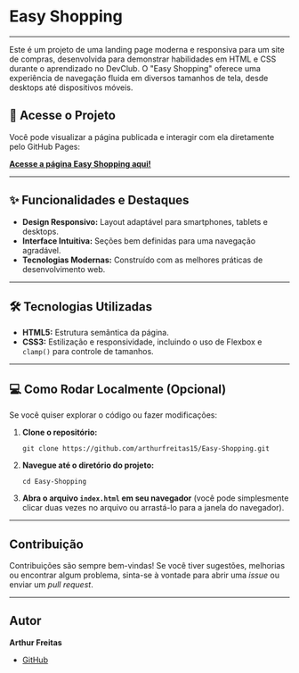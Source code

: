 <h1>Easy Shopping</h1>

<hr>

<p>Este é um projeto de uma landing page moderna e responsiva para um site de compras, desenvolvida para demonstrar habilidades em HTML e CSS durante o aprendizado no DevClub. O "Easy Shopping" oferece uma experiência de navegação fluida em diversos tamanhos de tela, desde desktops até dispositivos móveis.</p>

<h2>🚀 Acesse o Projeto</h2>

<p>Você pode visualizar a página publicada e interagir com ela diretamente pelo GitHub Pages:</p>

<p><strong><a href="https://arthurfreitas15.github.io/Easy-Shopping/">Acesse a página Easy Shopping aqui!</a></strong></p>

<hr>

<h2>✨ Funcionalidades e Destaques</h2>

<ul>
    <li><strong>Design Responsivo:</strong> Layout adaptável para smartphones, tablets e desktops.</li>
    <li><strong>Interface Intuitiva:</strong> Seções bem definidas para uma navegação agradável.</li>
    <li><strong>Tecnologias Modernas:</strong> Construído com as melhores práticas de desenvolvimento web.</li>
</ul>

<hr>

<h2>🛠️ Tecnologias Utilizadas</h2>

<ul>
    <li><strong>HTML5:</strong> Estrutura semântica da página.</li>
    <li><strong>CSS3:</strong> Estilização e responsividade, incluindo o uso de Flexbox e <code>clamp()</code> para controle de tamanhos.</li>
</ul>

<hr>

<h2>💻 Como Rodar Localmente (Opcional)</h2>

<p>Se você quiser explorar o código ou fazer modificações:</p>

<ol>
    <li><strong>Clone o repositório:</strong>
        <pre><code>git clone https://github.com/arthurfreitas15/Easy-Shopping.git</code></pre>
    </li>
    <li><strong>Navegue até o diretório do projeto:</strong>
        <pre><code>cd Easy-Shopping</code></pre>
    </li>
    <li><strong>Abra o arquivo <code>index.html</code> em seu navegador</strong> (você pode simplesmente clicar duas vezes no arquivo ou arrastá-lo para a janela do navegador).</li>
</ol>

<hr>

<h2>Contribuição</h2>

<p>Contribuições são sempre bem-vindas! Se você tiver sugestões, melhorias ou encontrar algum problema, sinta-se à vontade para abrir uma <em>issue</em> ou enviar um <em>pull request</em>.</p>

<hr>

<h2>Autor</h2>

<p><strong>Arthur Freitas</strong></p>

<ul>
    <li><a href="https://github.com/arthurfreitas15">GitHub</a></li>
</ul>
